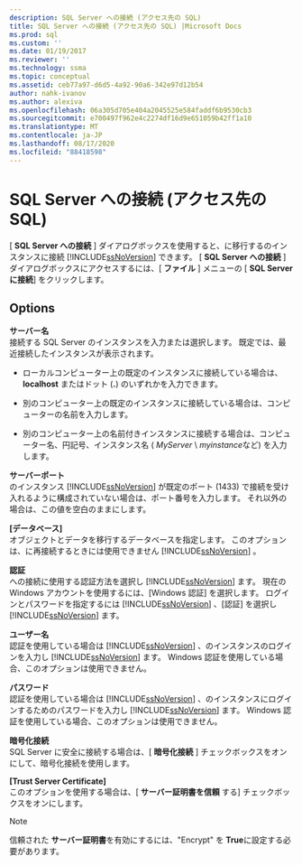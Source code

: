 ```yaml
---
description: SQL Server への接続 (アクセス先の SQL)
title: SQL Server への接続 (アクセス先の SQL) |Microsoft Docs
ms.prod: sql
ms.custom: ''
ms.date: 01/19/2017
ms.reviewer: ''
ms.technology: ssma
ms.topic: conceptual
ms.assetid: ceb77a97-d6d5-4a92-90a6-342e97d12b54
author: nahk-ivanov
ms.author: alexiva
ms.openlocfilehash: 06a305d705e404a2045525e584faddf6b9530cb3
ms.sourcegitcommit: e700497f962e4c2274df16d9e651059b42ff1a10
ms.translationtype: MT
ms.contentlocale: ja-JP
ms.lasthandoff: 08/17/2020
ms.locfileid: "88418598"
---
```

# <a name="connect-to-sql-server-accesstosql"></a>SQL Server への接続 (アクセス先の SQL)
[ **SQL Server への接続** ] ダイアログボックスを使用すると、に移行するのインスタンスに接続 [!INCLUDE[ssNoVersion](../../includes/ssnoversion-md.md)] できます。 [ **SQL Server への接続** ] ダイアログボックスにアクセスするには、[ **ファイル** ] メニューの [ **SQL Server に接続**] をクリックします。  
  
## <a name="options"></a>Options  
**サーバー名**  
接続する SQL Server のインスタンスを入力または選択します。 既定では、最近接続したインスタンスが表示されます。  
  
-   ローカルコンピューター上の既定のインスタンスに接続している場合は、 **localhost** またはドット (**.**) のいずれかを入力できます。  
  
-   別のコンピューター上の既定のインスタンスに接続している場合は、コンピューターの名前を入力します。  
  
-   別のコンピューター上の名前付きインスタンスに接続する場合は、コンピューター名、円記号、インスタンス名 ( *MyServer* \\ *myinstance*など) を入力します。  
  
**サーバーポート**  
のインスタンス [!INCLUDE[ssNoVersion](../../includes/ssnoversion-md.md)] が既定のポート (1433) で接続を受け入れるように構成されていない場合は、ポート番号を入力します。 それ以外の場合は、この値を空白のままにします。  
  
**[データベース]**  
オブジェクトとデータを移行するデータベースを指定します。 このオプションは、に再接続するときには使用できません [!INCLUDE[ssNoVersion](../../includes/ssnoversion-md.md)] 。  
  
**認証**  
への接続に使用する認証方法を選択し [!INCLUDE[ssNoVersion](../../includes/ssnoversion-md.md)] ます。 現在の Windows アカウントを使用するには、[Windows 認証] を選択します。 ログインとパスワードを指定するには [!INCLUDE[ssNoVersion](../../includes/ssnoversion-md.md)] 、[認証] を選択し [!INCLUDE[ssNoVersion](../../includes/ssnoversion-md.md)] ます。  
  
**ユーザー名**  
認証を使用している場合は [!INCLUDE[ssNoVersion](../../includes/ssnoversion-md.md)] 、のインスタンスのログインを入力し [!INCLUDE[ssNoVersion](../../includes/ssnoversion-md.md)] ます。 Windows 認証を使用している場合、このオプションは使用できません。  
  
**パスワード**  
認証を使用している場合は [!INCLUDE[ssNoVersion](../../includes/ssnoversion-md.md)] 、のインスタンスにログインするためのパスワードを入力し [!INCLUDE[ssNoVersion](../../includes/ssnoversion-md.md)] ます。 Windows 認証を使用している場合、このオプションは使用できません。  
  
**暗号化接続**  
SQL Server に安全に接続する場合は、[ **暗号化接続** ] チェックボックスをオンにして、暗号化接続を使用します。  
  
**[Trust Server Certificate]**  
このオプションを使用する場合は、[ **サーバー証明書を信頼** する] チェックボックスをオンにします。  
  
> [!NOTE]  
> 信頼された **サーバー証明書**を有効にするには、"Encrypt" を **True**に設定する必要があります。  
  

